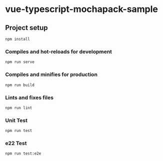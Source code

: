 # vue-typescript-mochapack-sample

## Project setup
```
npm install
```

### Compiles and hot-reloads for development
```
npm run serve
```

### Compiles and minifies for production
```
npm run build
```

### Lints and fixes files
```
npm run lint
```

### Unit Test
```
npm run test
```


### e22 Test
```
npm run test:e2e
```
